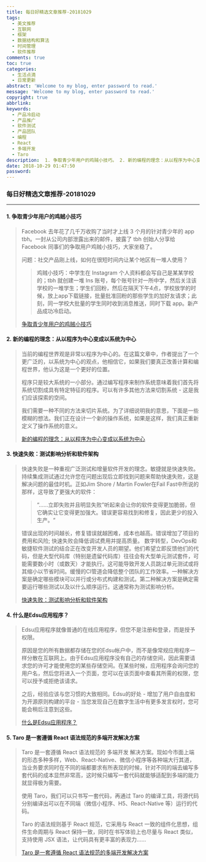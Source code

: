 ```yaml
---
title: 每日好精选文章推荐-20181029
tags:
  - 美文推荐
  - 互联网
  - 框架
  - 数据结构和算法
  - 时间管理
  - 软件推荐
comments: true
toc: true
categories:
  - 生活点滴
  - 日常更新
abstract: 'Welcome to my blog, enter password to read.'
message: 'Welcome to my blog, enter password to read.'
copyright: true
abbrlink:
keywords:
  - 产品冷启动
  - 产品推广
  - 软件测试
  - 产品团队
  - 编程
  - React
  - 多端开发
  - Taro
description:  1. 争取青少年用户的鸡贼小技巧。 2. 新的编程的理念：从以程序为中心变成以系统为中心。 3. 快速失败：测试影响分析和软件架构。4. 什么是Edsu应用程序？Edsu应用程序就像普通的在线应用程序，但您不是注册和登录，而是授予权限。  5. Taro 是一套遵循 React 语法规范的多端开发解决方案
date: 2018-10-29 01:47:50
password:
---
```

<script type="text/javascript" src="/js/src/bai.js"></script>

### 每日好精选文章推荐-20181029
---
#### 1. 争取青少年用户的鸡贼小技巧
> Facebook 去年花了几千万收购了当时才上线 3 个月的针对青少年的 app tbh。一封从公司内部泄露出来的邮件，披露了 tbh 创始人分享给 Facebook 同事们的争取用户鸡贼小技巧，大家坐稳了。
>
> 问题：社交产品刚上线，如何在很短时间内让某个地区有一堆人使用？
>> 鸡贼小技巧：中学生在 Instagram 个人资料都会写自己是某某学校的；tbh 就创建一堆 Ins 账号，每个账号针对一所中学，然后关注该学校的一堆学生；学生们回粉，然后在隔天下午4点，学校放学的时候，放上app下载链接，批量批准回粉的那些学生的加好友请求；此刻，同一学校大批量的学生同时收到消息推送，同时下载 app。新产品成功冷启动。
>
> [争取青少年用户的鸡贼小技巧](https://www.buzzfeednews.com/article/ryanmac/facebooks-teens-tbh-psychological-trick-memo)

#### 2. 新的编程的理念：从以程序为中心变成以系统为中心
> 当前的编程世界观是非常以程序为中心的。在这篇文章中，作者提出了一个更广泛的，以系统为中心的观点，他相信它，如果我们要真正改善计算和编程世界，他认为这是一个更好的位置。
>
> 程序只是较大系统的一小部分。通过编写程序来制作系统意味着我们首先将系统切割成具有特定特征的程序。可以有许多其他方法来切割系统 - 这是我们应该探索的空间。
>
> 我们需要一种不同的方法来切片系统。为了详细说明我的意思，下面是一些模糊的想法。我们正在设计一个新的操作系统，如果是这样，我们真正重新定义了操作系统的意义。
>
> [ 新的编程的理念：从以程序为中心变成以系统为中心](https://shalabh.com/programmable-systems/systems-not-programs.html)

#### 3. 快速失败：测试影响分析和软件架构
> 快速失败是一种重视广泛测试和增量软件开发的理念。敏捷就是快速失败。持续集成测试通过允许您在问题出现后立即找到问题来帮助快速失败，这是解决问题的最佳时机。正如Jim Shore / Martin Fowler在Fail Fast中所说的那样，这导致了更强大的软件：
>> “......立即失败并且明显失败”听起来会让你的软件变得更加脆弱，但它确实让它变得更加强大。错误更容易找到和修复，因此更少的投入生产。“
>
> 错误出现的时间越长，修复错误就越困难，成本也越高。错误增加了项目的费用和风险; 快速失败会降低调试费用并提高质量。
> 数字转型，DevOps和敏捷软件测试的结合正在改变开发人员的期望。他们希望立即反馈他们的代码，但是大型代码库（特别是遗留代码库）往往会有大型单元测试套件，可能需要数小时（或数天）才能执行。这可能导致开发人员跳过单元测试或将其缩小以节省时间。缓慢的CI管道会降低整个团队的工作效率。一种解决方案是确定哪些模块可以并行或分布式构建和测试。第二种解决方案是确定需要运行哪些测试以及以什么顺序运行。这通常称为测试影响分析。
> 
> [快速失败：测试影响分析和软件架构](https://lattix.com/dev/index.php?q=blog/2018/10/26/failing-fast-test-impact-analysis-and-software-architecture)

#### 4. 什么是Edsu应用程序？
> Edsu应用程序就像普通的在线应用程序，但您不是注册和登录，而是授予权限。
> 
> 原因是您的所有数据都存储在您的Edsu帐户中，而不是像常规应用程序一样分散在互联网上。由于Edsu应用程序没有自己的存储空间，因此需要请求您的许可才能使用您的某些存储空间。在某些时候，应用程序会询问您的用户名，然后您将进入一个页面，您可以在该页面中查看其所需的权限，您可以授予或拒绝该请求。
> 
> 之后，经验应该与您习惯的大致相同。Edsu的好处 - 增加了用户自由度和为开源原则构建的平台 - 当您发现自己在数字生活中有更多发言权时，您可能会稍后注意到这些。
> 
> [什么是Edsu应用程序？](https://edsu.org/what-is-an-edsu-app/)

#### 5. Taro 是一套遵循 React 语法规范的多端开发解决方案
> Taro 是一套遵循 React 语法规范的 多端开发 解决方案。现如今市面上端的形态多种多样，Web、React-Native、微信小程序等各种端大行其道，当业务要求同时在不同的端都要求有所表现的时候，针对不同的端去编写多套代码的成本显然非常高，这时候只编写一套代码就能够适配到多端的能力就显得极为需要。
> 
> 使用 Taro，我们可以只书写一套代码，再通过 Taro 的编译工具，将源代码分别编译出可以在不同端（微信小程序、H5、React-Native 等）运行的代码。
>
> Taro 的语法规则基于 React 规范，它采用与 React 一致的组件化思想，组件生命周期与 React 保持一致，同时在书写体验上也尽量与 React 类似，支持使用 JSX 语法，让代码具有更丰富的表现力……
>
> [Taro 是一套遵循 React 语法规范的多端开发解决方案](https://github.com/NervJS/taro)

